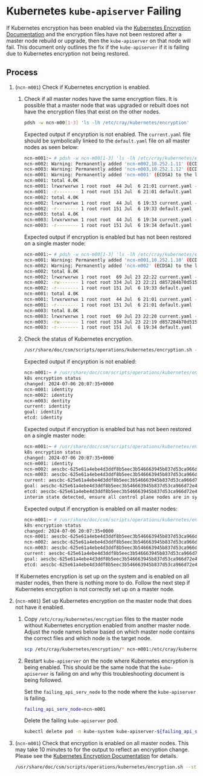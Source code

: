 # Kubernetes `kube-apiserver` Failing

If Kubernetes encryption has been enabled via the [Kubernetes Encryption Documentation](../../operations/kubernetes/encryption/README.md) and the encryption files have not been restored after a master node rebuild or upgrade,
then the `kube-apiserver` on that node will fail.
This document only outlines the fix if the `kube-apiserver` if it is failing due to Kubernetes encryption not being restored.

## Process

1. (`ncn-m001`) Check if Kubernetes encryption is enabled.

    1. Check if all master nodes have the same encryption files. It is possible that a master node that was upgraded or rebuilt does not have the encryption files that exist on the other nodes.

        ```bash
        pdsh -w ncn-m00[1-3] 'ls -lh /etc/cray/kubernetes/encryption'
        ```

        Expected output if encyrption is not enabled. The `current.yaml` file should be symbolically linked to the `default.yaml` file on all master nodes as seen below:

        ```bash
        ncn-m001:~ # pdsh -w ncn-m00[1-3] 'ls -lh /etc/cray/kubernetes/encryption'
        ncn-m002: Warning: Permanently added 'ncn-m002,10.252.1.11' (ECDSA) to the list of known hosts.
        ncn-m003: Warning: Permanently added 'ncn-m003,10.252.1.12' (ECDSA) to the list of known hosts.
        ncn-m001: Warning: Permanently added 'ncn-m001' (ECDSA) to the list of known hosts.
        ncn-m001: total 4.0K
        ncn-m001: lrwxrwxrwx 1 root root  44 Jul  6 21:01 current.yaml -> /etc/cray/kubernetes/encryption/default.yaml
        ncn-m001: -r-------- 1 root root 151 Jul  6 21:01 default.yaml
        ncn-m002: total 4.0K
        ncn-m002: lrwxrwxrwx 1 root root  44 Jul  6 19:33 current.yaml -> /etc/cray/kubernetes/encryption/default.yaml
        ncn-m002: -r-------- 1 root root 151 Jul  6 19:33 default.yaml
        ncn-m003: total 4.0K
        ncn-m003: lrwxrwxrwx 1 root root  44 Jul  6 19:34 current.yaml -> /etc/cray/kubernetes/encryption/default.yaml
        ncn-m003: -r-------- 1 root root 151 Jul  6 19:34 default.yaml
        ```

        Expected output if encryption is enabled but has not been restored on a single master node:

        ```bash
        ncn-m001:~ # pdsh -w ncn-m00[1-3] 'ls -lh /etc/cray/kubernetes/encryption'
        ncn-m001: Warning: Permanently added 'ncn-m001,10.252.1.10' (ECDSA) to the list of known hosts.
        ncn-m002: Warning: Permanently added 'ncn-m002' (ECDSA) to the list of known hosts.
        ncn-m002: total 8.0K
        ncn-m002: lrwxrwxrwx 1 root root  69 Jul 23 22:22 current.yaml -> d857284b70d5157900ee74db5c2ba802f05f7e0d066e91c83c8832d373dd271a.yaml
        ncn-m002: -rw------- 1 root root 334 Jul 23 22:21 d857284b70d5157900ee74db5c2ba802f05f7e0d066e91c83c8832d373dd271a.yaml
        ncn-m002: -r-------- 1 root root 151 Jul  6 19:33 default.yaml
        ncn-m001: total 4.0K
        ncn-m001: lrwxrwxrwx 1 root root  44 Jul  6 21:01 current.yaml -> /etc/cray/kubernetes/encryption/default.yaml
        ncn-m001: -r-------- 1 root root 151 Jul  6 21:01 default.yaml
        ncn-m003: total 8.0K
        ncn-m003: lrwxrwxrwx 1 root root  69 Jul 23 22:20 current.yaml -> d857284b70d5157900ee74db5c2ba802f05f7e0d066e91c83c8832d373dd271a.yaml
        ncn-m003: -rw------- 1 root root 334 Jul 23 22:19 d857284b70d5157900ee74db5c2ba802f05f7e0d066e91c83c8832d373dd271a.yaml
        ncn-m003: -r-------- 1 root root 151 Jul  6 19:34 default.yaml
        ```

    2. Check the status of Kubernetes encryption.

        ```bash
        /usr/share/doc/csm/scripts/operations/kubernetes/encryption.sh --status
        ```

        Expected output if encyrption is not enabled:

        ```bash
        ncn-m001:~ # /usr/share/doc/csm/scripts/operations/kubernetes/encryption.sh --status
        k8s encryption status
        changed: 2024-07-06 20:07:35+0000
        ncn-m001: identity
        ncn-m002: identity
        ncn-m003: dentity
        current: identity
        goal: identity
        etcd: identity
        ```

        Expected output if encryption is enabled but has not been restored on a single master node:

        ```bash
        ncn-m001:~ # /usr/share/doc/csm/scripts/operations/kubernetes/encryption.sh --status
        k8s encryption status
        changed: 2024-07-06 20:07:35+0000
        ncn-m001: identity
        ncn-m002: aescbc-625e61a4ebe4d3ddf8b5eec3b546663945b837d53ca966d72e49b42cdae4e656 identity
        ncn-m003: aescbc-625e61a4ebe4d3ddf8b5eec3b546663945b837d53ca966d72e49b42cdae4e656 identity
        current: aescbc-625e61a4ebe4d3ddf8b5eec3b546663945b837d53ca966d72e49b42cdae4e656 identity
        goal: aescbc-625e61a4ebe4d3ddf8b5eec3b546663945b837d53ca966d72e49b42cdae4e656 identity
        etcd: aescbc-625e61a4ebe4d3ddf8b5eec3b546663945b837d53ca966d72e49b42cdae4e656 identity
        interim state detected, ensure all control plane nodes are in sync
        ```

        Expected output if encryption is enabled on all master nodes:

        ```bash
        ncn-m001:~ # /usr/share/doc/csm/scripts/operations/kubernetes/encryption.sh --status
        k8s encryption status
        changed: 2024-07-06 20:07:35+0000
        ncn-m001: aescbc-625e61a4ebe4d3ddf8b5eec3b546663945b837d53ca966d72e49b42cdae4e656 identity
        ncn-m002: aescbc-625e61a4ebe4d3ddf8b5eec3b546663945b837d53ca966d72e49b42cdae4e656 identity
        ncn-m003: aescbc-625e61a4ebe4d3ddf8b5eec3b546663945b837d53ca966d72e49b42cdae4e656 identity
        current: aescbc-625e61a4ebe4d3ddf8b5eec3b546663945b837d53ca966d72e49b42cdae4e656 identity
        goal: aescbc-625e61a4ebe4d3ddf8b5eec3b546663945b837d53ca966d72e49b42cdae4e656 identity
        etcd: aescbc-625e61a4ebe4d3ddf8b5eec3b546663945b837d53ca966d72e49b42cdae4e656 identity
        ```

    If Kubernetes encryption is set up on the system and is enabled on all master nodes, then there is nothing more to do. Follow the next step if Kubernetes encryption is not correctly set up on a master node.

1. (`ncn-m001`) Set up Kubernetes encryption on the master node that does not have it enabled.

    1. Copy `/etc/cray/kubernetes/encryption` files to the master node without Kubernetes encryption enabled from another master node. Adjust the node names below based on which master node contains the correct files and which node is the target node.

        ```bash
        scp /etc/cray/kubernetes/encryption/* ncn-m001:/etc/cray/kubernetes/encryption/
        ```

    1. Restart `kube-apiserver` on the node where Kubernetes encryption is being enabled. This should be the same node that the `kube-apiserver` is failing on and why this troubleshooting document is being followed.

        Set the `failing_api_serv_node` to the node where the `kube-apiserver` is failing.

        ```bash
        failing_api_serv_node=ncn-m001
        ```

        Delete the failing `kube-apiserver` pod.

        ```bash
        kubectl delete pod -n kube-system kube-apiserver-${failing_api_serv_node}
        ```

1. (`ncn-m001`) Check that encryption is enabled on all master nodes. This may take 10 minutes to for the output to reflect an encryption change. Please see  the [Kubernetes Encryption Documentation](../../operations/kubernetes/encryption/README.md) for details.

    ```bash
    /usr/share/doc/csm/scripts/operations/kubernetes/encryption.sh --status
    ```
